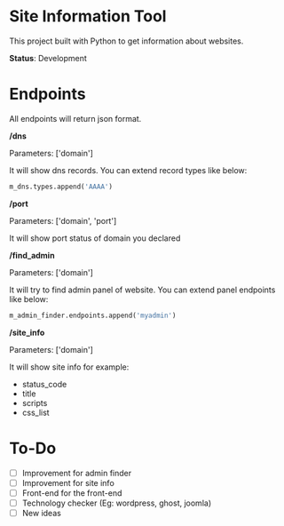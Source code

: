 # Site Information Tool

This project built with Python to get information about websites.

**Status**: Development

# Endpoints

All endpoints will return json format.

**/dns**

Parameters: ['domain']

It will show dns records. You can extend record types like below:

```python
m_dns.types.append('AAAA')
```

**/port**

Parameters: ['domain', 'port']

It will show port status of domain you declared

**/find_admin**

Parameters: ['domain']

It will try to find admin panel of website. You can extend panel endpoints like below:

```python
m_admin_finder.endpoints.append('myadmin')
```

**/site_info**

Parameters: ['domain']

It will show site info for example:

- status_code
- title
- scripts
- css_list

# To-Do

- [ ] Improvement for admin finder
- [ ] Improvement for site info
- [ ] Front-end for the front-end
- [ ] Technology checker (Eg: wordpress, ghost, joomla)
- [ ] New ideas